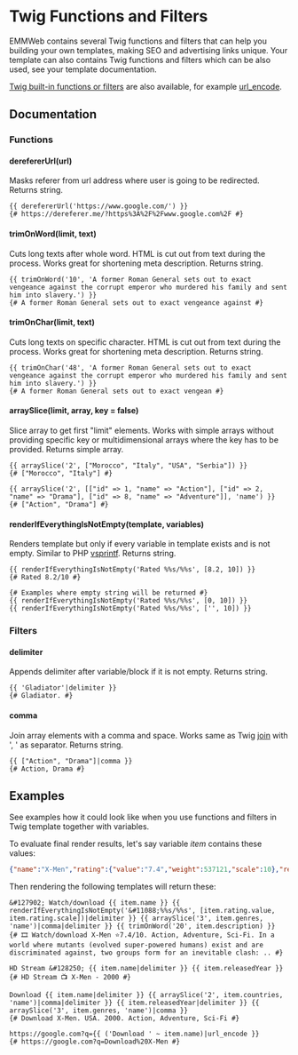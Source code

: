 # Twig Functions and Filters

EMMWeb contains several Twig functions and filters that can help you building your own templates, making SEO and advertising links unique.
Your template can also contains Twig functions and filters which can be also used, see your template documentation.

[Twig built-in functions or filters](https://twig.symfony.com/doc/2.x/) are also available, for example [url_encode](https://twig.symfony.com/doc/2.x/filters/url_encode.html).

## Documentation

### Functions

#### derefererUrl(url)

Masks referer from url address where user is going to be redirected.
Returns string.
```twig
{{ derefererUrl('https://www.google.com/') }}
{# https://dereferer.me/?https%3A%2F%2Fwww.google.com%2F #}
```

#### trimOnWord(limit, text)

Cuts long texts after whole word. HTML is cut out from text during the process. Works great for shortening meta description. 
Returns string.
```twig
{{ trimOnWord('10', 'A former Roman General sets out to exact vengeance against the corrupt emperor who murdered his family and sent him into slavery.') }}
{# A former Roman General sets out to exact vengeance against #}
```
#### trimOnChar(limit, text)

Cuts long texts on specific character. HTML is cut out from text during the process. Works great for shortening meta description.
Returns string.
```twig
{{ trimOnChar('48', 'A former Roman General sets out to exact vengeance against the corrupt emperor who murdered his family and sent him into slavery.') }}
{# A former Roman General sets out to exact vengean #}
```
#### arraySlice(limit, array, key = false)

Slice array to get first "limit" elements. Works with simple arrays without providing specific key or multidimensional arrays where the key has to be provided.
Returns simple array.
```twig
{{ arraySlice('2', ["Morocco", "Italy", "USA", "Serbia"]) }}
{# ["Morocco", "Italy"] #}
    
{{ arraySlice('2', [["id" => 1, "name" => "Action"], ["id" => 2, "name" => "Drama"], ["id" => 8, "name" => "Adventure"]], 'name') }}
{# ["Action", "Drama"] #}
```
#### renderIfEverythingIsNotEmpty(template, variables)

Renders template but only if every variable in template exists and is not empty.
Similar to PHP [vsprintf](https://www.php.net/manual/en/function.vsprintf.php). Returns string.
```twig
{{ renderIfEverythingIsNotEmpty('Rated %%s/%%s', [8.2, 10]) }}
{# Rated 8.2/10 #}

{# Examples where empty string will be returned #}
{{ renderIfEverythingIsNotEmpty('Rated %%s/%%s', [0, 10]) }}
{{ renderIfEverythingIsNotEmpty('Rated %%s/%%s', ['', 10]) }}
```

### Filters
#### delimiter

Appends delimiter after variable/block if it is not empty. Returns string.
```twig
{{ 'Gladiator'|delimiter }}
{# Gladiator. #}
```
#### comma

Join array elements with a comma and space. Works same as Twig [join](https://twig.symfony.com/doc/2.x/filters/join.html) with ', ' as separator. Returns string.
```twig
{{ ["Action", "Drama"]|comma }}
{# Action, Drama #}
```

## Examples
See examples how it could look like when you use functions and filters in Twig template together with variables.

To evaluate final render results, let's say variable _item_ contains these values: 
```json
{"name":"X-Men","rating":{"value":"7.4","weight":537121,"scale":10},"releasedYear":2000,"countries":[{"id":1,"name":"USA","code":"US"}],"genres":[{"id":1,"name":"Action"},{"id":2,"name":"Adventure"},{"id":10,"name":"Sci-Fi"}],"description":"In a world where mutants (evolved super-powered humans) exist and are discriminated against, two groups form for an inevitable clash: the supremacist Brotherhood, and the pacifist X-Men."}
```
Then rendering the following templates will return these:
```twig
&#127902; Watch/download {{ item.name }} {{ renderIfEverythingIsNotEmpty('&#11088;%%s/%%s', [item.rating.value, item.rating.scale])|delimiter }} {{ arraySlice('3', item.genres, 'name')|comma|delimiter }} {{ trimOnWord('20', item.description) }}
{# 🎞 Watch/download X-Men ⭐7.4/10. Action, Adventure, Sci-Fi. In a world where mutants (evolved super-powered humans) exist and are discriminated against, two groups form for an inevitable clash: .. #}

HD Stream &#128250; {{ item.name|delimiter }} {{ item.releasedYear }}
{# HD Stream 📺 X-Men - 2000 #}

Download {{ item.name|delimiter }} {{ arraySlice('2', item.countries, 'name')|comma|delimiter }} {{ item.releasedYear|delimiter }} {{ arraySlice('3', item.genres, 'name')|comma }}
{# Download X-Men. USA. 2000. Action, Adventure, Sci-Fi #}

https://google.com?q={{ ('Download ' ~ item.name)|url_encode }}
{# https://google.com?q=Download%20X-Men #}
```